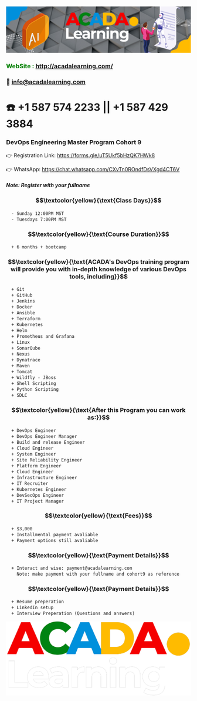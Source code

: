 ![ACADA!](AcadaLearning.png)
### **<span style="color:green"> WebSite : <http://acadalearning.com/></span>**
### **:email: info@acadalearning.com**
# :phone: +1 587 574 2233 || +1 587 429 3884

### DevOps Engineering Master Program Cohort 9
:point_right: Registration Link: https://forms.gle/uT5Ukf5bHzQK7HWk8

:point_right: WhatsApp: https://chat.whatsapp.com/CXvTn0ROndfDsVXgd4CT6V

##### Note: Register with your fullname

### $$\textcolor{yellow}{\text{Class Days}}$$
```
  - Sunday 12:00PM MST
  - Tuesdays 7:00PM MST
```
### $$\textcolor{yellow}{\text{Course Duration}}$$
```
  + 6 months + bootcamp
```
### $$\textcolor{yellow}{\text{ACADA's DevOps training program will provide you with in-depth knowledge of various DevOps tools, including}}$$
```
  + Git
  + GitHub
  + Jenkins
  + Docker
  + Ansible
  + Terraform
  + Kubernetes
  + Helm
  + Prometheus and Grafana
  + Linux
  + SonarQube
  + Nexus
  + Dynatrace
  + Maven
  + Tomcat
  + Wildfly - JBoss
  + Shell Scripting
  + Python Scripting
  + SDLC
```
### $$\textcolor{yellow}{\text{After this Program you can work as:}}$$
```
  + DevOps Engineer
  + DevOps Engineer Manager
  + Build and release Engineer
  + Cloud Engineer
  + System Engineer
  + Site Reliability Engineer
  + Platform Engineer
  + Cloud Engineer
  + Infrastructure Engineer
  + IT Recruiter
  + Kubernetes Engineer
  + DevSecOps Engineer
  + IT Project Manager
```
### $$\textcolor{yellow}{\text{Fees}}$$
```
  + $3,000 
  + Installmental payment avaliable
  + Payment options still avaliable
```
### $$\textcolor{yellow}{\text{Payment Details}}$$
```
  + Interact and wise: payment@acadalearning.com
    Note: make payment with your fullname and cohort9 as reference
```
### $$\textcolor{yellow}{\text{Payment Details}}$$
```
  + Resume preperation
  + LinkedIn setup
  + Interview Preperation (Questions and answers)
```
![ACADA!](Acada.png)
